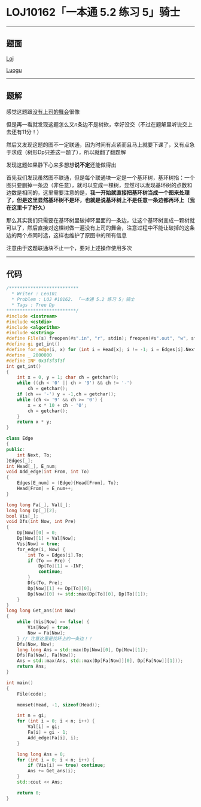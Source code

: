 # LOJ10162「一本通 5.2 练习 5」骑士

---

## 题面

[Loj](https://loj.ac/problem/10162)

[Luogu](https://www.luogu.org/problemnew/show/P2607)

---

## 题解

感觉这题跟[没有上司的舞会](https://www.luogu.org/problemnew/show/P1352)很像

但是再一看就发现这题怎么又$n$条边不是树欸，幸好没交（不过在题解里听说交上去还有11分！）

然后又发现这题的图不一定联通，因为时间有点紧而且马上就要下课了，又有点急于求成（树形Dp只差这一题了），所以就翻了翻题解

发现这题如果静下心来多想想**说不定**还能做得出

首先我们发现虽然图不联通，但是每个联通块一定是一个基环树，基环树指：一个图只要删掉一条边（非任意），就可以变成一棵树，显然可以发现基环树的点数和边数是相同的，这里需要注意的是，**我一开始就直接把基环树当成一个图来处理了，但是这里显然基环树不是环，也就是说基环树上不是任意一条边都再环上（我在这里卡了好久）**

那么其实我们只需要在基环树里破掉环里面的一条边，让这个基环树变成一颗树就可以了，然后直接对这棵树做一遍没有上司的舞会，注意过程中不能让破掉的这条边的两个点同时选，这样也维护了原图中的所有信息

注意由于这题联通块不止一个，要对上述操作使用多次

---

## 代码

```c++
/**************************
  * Writer : Leo101
  * Problem : LOJ #10162. 「一本通 5.2 练习 5」骑士
  * Tags : Tree Dp
**************************/
#include <iostream>
#include <cstdio>
#include <algorithm>
#include <cstring>
#define File(s) freopen(#s".in", "r", stdin); freopen(#s".out", "w", stdout)
#define gi get_int()
#define for_edge(i, x) for (int i = Head[x]; i != -1; i = Edges[i].Next)
#define _ 2000000
#define INF 0x3f3f3f3f
int get_int()
{
	int x = 0, y = 1; char ch = getchar();
	while ((ch < '0' || ch > '9') && ch != '-')
		ch = getchar();
	if (ch == '-') y = -1,ch = getchar();
	while (ch <= '9' && ch >= '0') {
		x = x * 10 + ch - '0';
		ch = getchar();
	}
	return x * y;
}

class Edge
{
public:
	int Next, To;
}Edges[_];
int Head[_], E_num;
void Add_edge(int From, int To)
{
	Edges[E_num] = (Edge){Head[From], To};
	Head[From] = E_num++;
}

long long Fa[_], Val[_];
long long Dp[_][2];
bool Vis[_];
void Dfs(int Now, int Pre)
{
	Dp[Now][0] = 0;
	Dp[Now][1] = Val[Now];
	Vis[Now] = true;
	for_edge(i, Now) {
		int To = Edges[i].To;
		if (To == Pre) {
			Dp[To][1] = -INF;
			continue;
		}
		Dfs(To, Pre);
		Dp[Now][1] += Dp[To][0];
		Dp[Now][0] += std::max(Dp[To][0], Dp[To][1]);
	}
}
long long Get_ans(int Now)
{
	while (Vis[Now] == false) {
		Vis[Now] = true;
		Now = Fa[Now];
	} // 注意这里是找环上的一条边！！
	Dfs(Now, Now); 
	long long Ans = std::max(Dp[Now][0], Dp[Now][1]);
	Dfs(Fa[Now], Fa[Now]);
	Ans = std::max(Ans, std::max(Dp[Fa[Now]][0], Dp[Fa[Now]][1]));
	return Ans;
}

int main()
{
	File(code);

	memset(Head, -1, sizeof(Head));

	int n = gi;
	for (int i = 0; i < n; i++) {
		Val[i] = gi;
		Fa[i] = gi - 1;
		Add_edge(Fa[i], i);
	}

	long long Ans = 0;
	for (int i = 0; i < n; i++) {
		if (Vis[i] == true) continue;
		Ans += Get_ans(i);
	}
	std::cout << Ans;

	return 0;
}
```